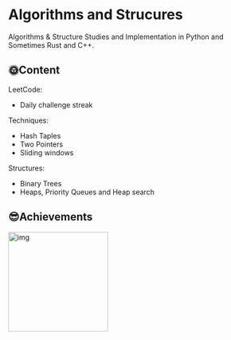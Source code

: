 # Algorithms and Strucures

Algorithms &amp; Structure Studies and Implementation in Python and Sometimes Rust and C++.

## 🌞Content

LeetCode:

- Daily challenge streak

Techniques:

- Hash Taples
- Two Pointers
- Sliding windows

Structures:

- Binary Trees
- Heaps, Priority Queues and Heap search

## 😎Achievements

<img src="50_day_2024.png" alt="img" width="200"/>
